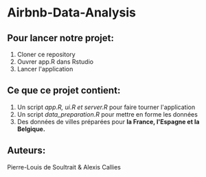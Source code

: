 # Airbnb-Data-Analysis

## Pour lancer notre projet:
1. Cloner ce repository
2. Ouvrer app.R dans Rstudio
3. Lancer l'application

## Ce que ce projet contient:
1. Un script *app.R, ui.R et server.R* pour faire tourner l'application
2. Un script *data_preparation.R* pour mettre en forme les données
3. Des données de villes préparées pour **la France, l'Espagne et la Belgique.**

## Auteurs:
Pierre-Louis de Soultrait & Alexis Callies
